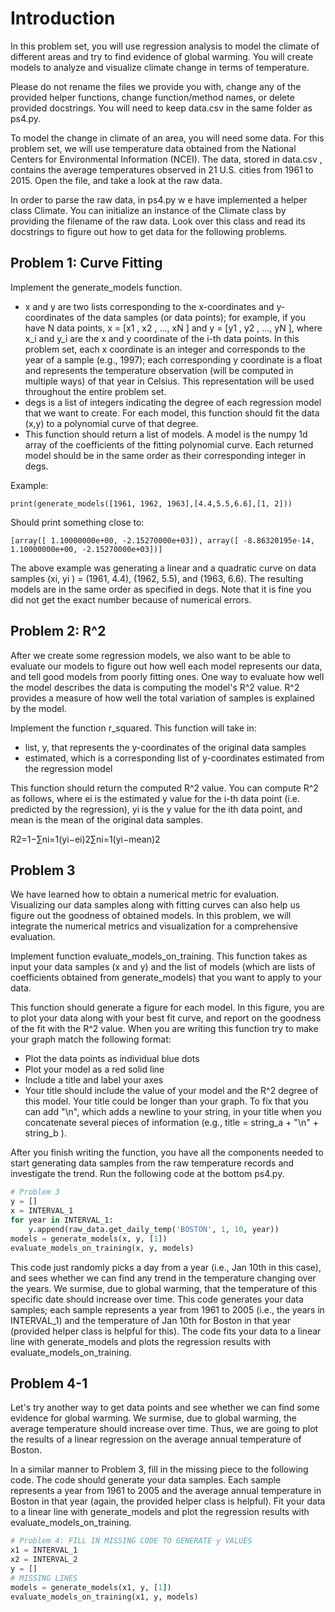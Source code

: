 # Introduction
In this problem set, you will use regression analysis to model the climate of different areas and try to find evidence of global warming. You will create models to analyze and visualize climate change in terms of temperature. 

Please do not rename the files we provide you with, change any of the provided helper functions, change function/method names, or delete provided docstrings. You will need to keep data.csv in the same folder as ps4.py.

To model the change in climate of an area, you will need some data. For this problem set, we will use temperature data obtained from the National Centers for Environmental Information (NCEI). The data, stored in data.csv , contains the average temperatures observed in 21 U.S. cities from 1961 to 2015. Open the file, and take a look at the raw data.

In order to parse the raw data, in ps4.py w e have implemented a helper class Climate. You can initialize an instance of the Climate class by providing the filename of the raw data. Look over this class and read its docstrings to figure out how to get data for the following problems.

## Problem 1: Curve Fitting
Implement the generate_models function.

* x and y are two lists corresponding to the x-coordinates and y-coordinates of the data samples (or data points); for example, if you have N data points, x = [x1 , x2 , ..., xN ] and y = [y1 , y2 , ..., yN ], where x_i and y_i are the x and y coordinate of the i-th data points. In this problem set, each x coordinate is an integer and corresponds to the year of a sample (e.g., 1997); each corresponding y coordinate is a float and represents the temperature observation (will be computed in multiple ways) of that year in Celsius. This representation will be used throughout the entire problem set.
* degs is a list of integers indicating the degree of each regression model that we want to create. For each model, this function should fit the data (x,y) to a polynomial curve of that degree.
* This function should return a list of models. A model is the numpy 1d array of the coefficients of the fitting polynomial curve. Each returned model should be in the same order as their corresponding integer in degs.

Example:

    print(generate_models([1961, 1962, 1963],[4.4,5.5,6.6],[1, 2]))
    
Should print something close to:

    [array([ 1.10000000e+00, -2.15270000e+03]), array([ -8.86320195e-14, 1.10000000e+00, -2.15270000e+03])]
    
The above example was generating a linear and a quadratic curve on data samples (xi, yi ) = (1961, 4.4), (1962, 5.5), and (1963, 6.6). The resulting models are in the same order as specified in degs. Note that it is fine you did not get the exact number because of numerical errors.

## Problem 2: R^2
After we create some regression models, we also want to be able to evaluate our models to figure out how well each model represents our data, and tell good models from poorly fitting ones. One way to evaluate how well the model describes the data is computing the model's R^2 value. R^2 provides a measure of how well the total variation of samples is explained by the model.

Implement the function r_squared. This function will take in:

* list, y, that represents the y-coordinates of the original data samples
* estimated, which is a corresponding list of y-coordinates estimated from the regression model

This function should return the computed R^2 value. You can compute R^2 as follows, where  ei  is the estimated y value for the i-th data point (i.e. predicted by the regression),  yi  is the y value for the ith data point, and  mean  is the mean of the original data samples.

R2=1−∑ni=1(yi−ei)2∑ni=1(yi−mean)2

## Problem 3
We have learned how to obtain a numerical metric for evaluation. Visualizing our data samples along with fitting curves can also help us figure out the goodness of obtained models. In this problem, we will integrate the numerical metrics and visualization for a comprehensive evaluation.

Implement function evaluate_models_on_training. This function takes as input your data samples (x and y) and the list of models (which are lists of coefficients obtained from generate_models) that you want to apply to your data.

This function should generate a figure for each model. In this figure, you are to plot your data along with your best fit curve, and report on the goodness of the fit with the R^2 value. When you are writing this function try to make your graph match the following format:

* Plot the data points as individual blue dots
* Plot your model as a red solid line
* Include a title and label your axes
* Your title should include the value of your model and the R^2 degree of this model. Your title could be longer than your graph. To fix that you can add "\n", which adds a newline to your string, in your title when you concatenate several pieces of information (e.g., title = string_a + "\n" + string_b ).

After you finish writing the function, you have all the components needed to start generating data samples from the raw temperature records and investigate the trend. Run the following code at the bottom ps4.py.

```python
# Problem 3
y = []
x = INTERVAL_1
for year in INTERVAL_1:
    y.append(raw_data.get_daily_temp('BOSTON', 1, 10, year))
models = generate_models(x, y, [1])
evaluate_models_on_training(x, y, models)
```
This code just randomly picks a day from a year (i.e., Jan 10th in this case), and sees whether we can find any trend in the temperature changing over the years. We surmise, due to global warming, that the temperature of this specific date should increase over time. This code generates your data samples; each sample represents a year from 1961 to 2005 (i.e., the years in INTERVAL_1) and the temperature of Jan 10th for Boston in that year (provided helper class is helpful for this). The code fits your data to a linear line with generate_models and plots the regression results with evaluate_models_on_training.

## Problem 4-1
Let's try another way to get data points and see whether we can find some evidence for global warming. We surmise, due to global warming, the average temperature should increase over time. Thus, we are going to plot the results of a linear regression on the average annual temperature of Boston.

In a similar manner to Problem 3, fill in the missing piece to the following code. The code should generate your data samples. Each sample represents a year from 1961 to 2005 and the average annual temperature in Boston in that year (again, the provided helper class is helpful). Fit your data to a linear line with generate_models and plot the regression results with evaluate_models_on_training.

```python
# Problem 4: FILL IN MISSING CODE TO GENERATE y VALUES
x1 = INTERVAL_1
x2 = INTERVAL_2
y = []
# MISSING LINES
models = generate_models(x1, y, [1])    
evaluate_models_on_training(x1, y, models)
```
